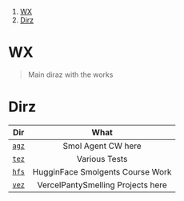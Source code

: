 1. [WX](#wx)
2. [Dirz](#dirz)

# WX

> Main diraz with the works

# Dirz

|       Dir       |               What                |
| :-------------: | :-------------------------------: |
| [`agz`](./agz/) |        Smol Agent CW here         |
| [`tez`](./tez/) |           Various Tests           |
| [`hfs`](./hfs/) | HugginFace Smolgents Course Work  |
| [`vez`](./vez/) | VercelPantySmelling Projects here |
